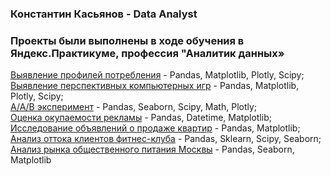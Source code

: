 ### Константин Касьянов - Data Analyst

### Проекты были выполнены в ходе обучения в Яндекс.Практикуме, профессия "Аналитик данных»

[Выявление профилей потребления](https://github.com/KasyanovK/works/tree/main/E_Commerce) - Pandas, Matplotlib, Plotly, Scipy;<br>
[Выявление перспективных компьютерных игр](https://github.com/KasyanovK/works/tree/main/Games) - Pandas, Matplotlib, Plotly, Scipy;<br>
[A/A/B эксперимент](https://github.com/KasyanovK/works/tree/main/abtest) - Pandas, Seaborn, Scipy, Math, Plotly;<br>
[Оценка окупаемости рекламы](https://github.com/KasyanovK/works/tree/main/roi_ltv_cac) - Pandas, Datetime, Matplotlib;<br>
[Исследование объявлений о продаже квартир](https://github.com/KasyanovK/works/tree/main/real_estate) - Pandas, Matplotlib;<br>
[Анализ оттока клиентов фитнес-клуба](https://github.com/KasyanovK/works/tree/main/churn) - Pandas, Sklearn, Scipy, Seaborn;<br>
[Анализ рынка общественного питания Москвы](https://github.com/KasyanovK/works/tree/main/Restraunts) - Pandas, Seaborn, Matplotlib